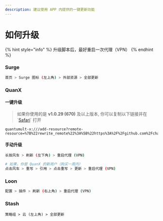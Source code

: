 ```yaml
---
description: 建议使用 APP 内提供的一键更新功能
---
```


# 如何升级

{% hint style="info" %}
升级脚本后，最好重启一次代理（VPN）
{% endhint %}

### Surge

```bash
首页 > Surge 图标 (左上角) > 外部资源 > 全部更新
```

### QuanX

#### 一键升级

> 如果你使用的是 **v1.0.29 (670)** 及以上版本, 你可以复制以下链接并在 \`[Safari](quantumult-x:///add-resource?remote-resource=%7B%22rewrite_remote%22%3A%5B%22https%3A%2F%2Fgithub.com%2Fchavyleung%2Fscripts%2Fraw%2Fmaster%2Fbox%2Frewrite%2Fboxjs.rewrite.quanx.conf%2Ctag%3Dboxjs%22%5D%7D)\` 打开

```
quantumult-x:///add-resource?remote-resource=%7B%22rewrite_remote%22%3A%5B%22https%3A%2F%2Fgithub.com%2Fchavyleung%2Fscripts%2Fraw%2Fmaster%2Fbox%2Frewrite%2Fboxjs.rewrite.quanx.conf%2Ctag%3Dboxjs%22%5D%7D
```

#### 手动升级

```bash
长按风车 > 刷新 (左下角) > 重启代理 (VPN)

# 如果，你是 QuanX 的新用户（购买一周内）
点击风车 > 重写 > 引用 > 点击重写 > 更新 > 重启代理 (VPN)
```

### Loon

```bash
配置 > 插件 > 刷新 (右上角) > 重启代理 (VPN)
```

### Stash

```
策略组 > 云 (左上角) > 全部更新
```
